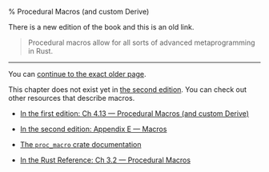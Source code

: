 % Procedural Macros (and custom Derive)

There is a new edition of the book and this is an old link.

> Procedural macros allow for all sorts of advanced metaprogramming in Rust.

---

You can [continue to the exact older page][1].

This chapter does not exist yet in [the second edition][2].
You can check out other resources that describe macros.

* [In the first edition: Ch 4.13 — Procedural Macros (and custom Derive)][1]

* [In the second edition: Appendix E — Macros][2]

* [The `proc_macro` crate documentation][3]

* [In the Rust Reference: Ch 3.2 — Procedural Macros][4]

[1]: first-edition/procedural-macros.html
[2]: second-edition/appendix-05-macros.html
[3]: ../stable/proc_macro/index.html
[4]: ../reference/procedural-macros.html
